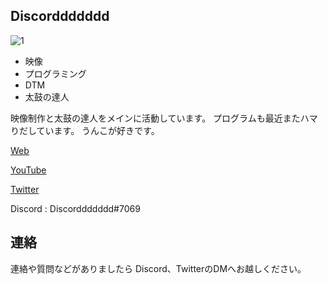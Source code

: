 ## Discorddddddd
![1](https://user-images.githubusercontent.com/68989092/95603372-24de0d80-0a91-11eb-8331-a2c6f515ba0c.png)

- 映像
- プログラミング
- DTM
- 太鼓の達人

映像制作と太鼓の達人をメインに活動しています。
プログラムも最近またハマりだしています。
うんこが好きです。

[Web](https://discochan.github.io/)

[YouTube](https://www.youtube.com/channel/UCEyHsbXJc6I-3whBg5GvQCw)

[Twitter](https://twitter.com/_discorddddddd_)

Discord : Discorddddddd#7069

## 連絡
連絡や質問などがありましたら
Discord、TwitterのDMへお越しください。
